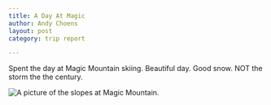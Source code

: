 ```yaml
---
title: A Day At Magic
author: Andy Choens
layout: post
category: trip report

---
```


Spent the day at Magic Mountain skiing. Beautiful day. Good snow. NOT
the storm the the century.

<img
scr="https://plus.google.com/photos?pid=6113731257351332530&oid=115949869483297037227"
alt="A picture of the slopes at Magic Mountain.">
